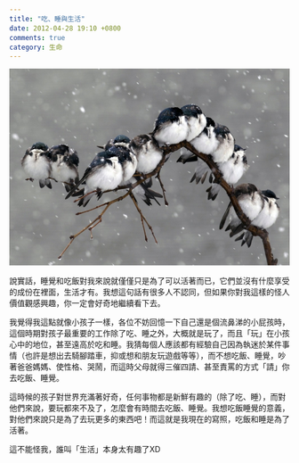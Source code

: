 ```yaml
---
title: "吃、睡與生活"
date: 2012-04-28 19:10 +0800
comments: true
category: 生命
---
```


![](/images/birds.jpg)

說實話，睡覺和吃飯對我來說就僅僅只是為了可以活著而已，它們並沒有什麼享受的成份在裡面，生活才有。我想這句話有很多人不認同，但如果你對我這樣的怪人價值觀感興趣，你一定會好奇地繼續看下去。

我覺得我這點就像小孩子一樣，各位不妨回憶一下自己還是個流鼻涕的小屁孩時，這個時期對孩子最重要的工作除了吃、睡之外，大概就是玩了，而且「玩」在小孩心中的地位，甚至遠高於吃和睡。我猜每個人應該都有經驗自己因為執迷於某件事情（也許是想出去騎腳踏車，抑或想和朋友玩遊戲等等），而不想吃飯、睡覺，吵著爸爸媽媽、使性格、哭鬧，而這時父母就得三催四請、甚至責罵的方式「請」你去吃飯、睡覺。

這時候的孩子對世界充滿著好奇，任何事物都是新鮮有趣的（除了吃、睡），而對他們來說，要玩都來不及了，怎麼會有時間去吃飯、睡覺。我想吃飯睡覺的意義，對他們來說只是為了去玩更多的東西吧！而這就是我現在的寫照，吃飯和睡是為了活著。

這不能怪我，誰叫「生活」本身太有趣了XD